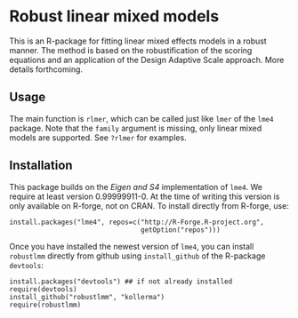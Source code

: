 Robust linear mixed models
==========================

This is an R-package for fitting linear mixed effects models in a robust
manner. The method is based on the robustification of the scoring equations
and an application of the Design Adaptive Scale approach. More details
forthcoming. 

Usage
-----

The main function is `rlmer`, which can be called just like `lmer` of the
`lme4` package. Note that the `family` argument is missing, only
linear mixed models are supported. See `?rlmer` for examples.

Installation
------------

This package builds on the *Eigen and S4* implementation of `lme4`. We
require at least version 0.99999911-0. At the time of writing this version
is only available on R-forge, not on CRAN. To install directly from
R-forge, use:

    install.packages("lme4", repos=c("http://R-Forge.R-project.org",
                                     getOption("repos")))

Once you have installed the newest version of `lme4`, you can install
`robustlmm` directly from github using `install_github` of the R-package
`devtools`:

    install.packages("devtools") ## if not already installed
    require(devtools)
    install_github("robustlmm", "kollerma")
    require(robustlmm)
